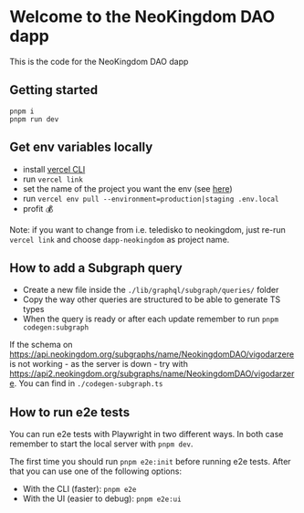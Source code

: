 # Welcome to the NeoKingdom DAO dapp

This is the code for the NeoKingdom DAO dapp

## Getting started

```
pnpm i
pnpm run dev
```

## Get env variables locally

- install [vercel CLI](https://vercel.com/docs/cli)
- run `vercel link`
- set the name of the project you want the env (see [here](https://vercel.com/neokingdom-dao))
- run `vercel env pull --environment=production|staging .env.local`
- profit 💰

Note: if you want to change from i.e. teledisko to neokingdom, just re-run `vercel link` and choose `dapp-neokingdom` as project name.

## How to add a Subgraph query

- Create a new file inside the `./lib/graphql/subgraph/queries/` folder
- Copy the way other queries are structured to be able to generate TS types
- When the query is ready or after each update remember to run `pnpm codegen:subgraph`

If the schema on https://api.neokingdom.org/subgraphs/name/NeokingdomDAO/vigodarzere is not working - as the server is down - try with https://api2.neokingdom.org/subgraphs/name/NeokingdomDAO/vigodarzere. You can find in `./codegen-subgraph.ts`

## How to run e2e tests

You can run e2e tests with Playwright in two different ways. In both case remember to start the local server with `pnpm dev`.

The first time you should run `pnpm e2e:init` before running e2e tests. After that you can use one of the following options:

- With the CLI (faster): `pnpm e2e`
- With the UI (easier to debug): `pnpm e2e:ui`
